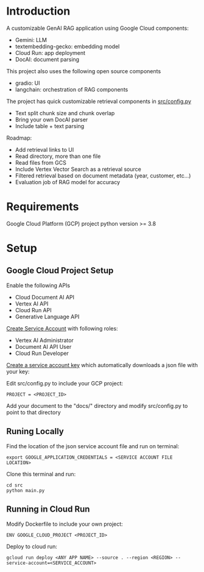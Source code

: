 # Introduction

A customizable GenAI RAG application using Google Cloud components:
- Gemini: LLM
- textembedding-gecko: embedding model
- Cloud Run: app deployment
- DocAI: document parsing  

This project also uses the following open source components
- gradio: UI 
- langchain: orchestration of RAG components

The project has quick customizable retrieval components in [src/config.py](https://github.com/felipecastrillon/GenAIRagApp/blob/main/src/config.py)
- Text split chunk size and chunk overlap
- Bring your own DocAI parser
- Include table + text parsing 

Roadmap:
- Add retrieval links to UI 
- Read directory, more than one file
- Read files from GCS 
- Include Vertex Vector Search as a retrieval source
- Filtered retrieval based on document metadata (year, customer, etc...)
- Evaluation job of RAG model for accuracy

# Requirements
Google Cloud Platform (GCP) project
python version  >= 3.8

# Setup

## Google Cloud Project Setup

Enable the following APIs
- Cloud Document AI API
- Vertex AI API
- Cloud Run API
- Generative Language API

[Create Service Account](https://cloud.google.com/iam/docs/service-accounts-create) with following roles: 
- Vertex AI Administrator
- Document AI API User
- Cloud Run Developer

[Create a service account key](https://cloud.google.com/iam/docs/keys-create-delete#creating) which automatically downloads a json file with your key:

Edit src/config.py to include your GCP project:
```
PROJECT = <PROJECT_ID> 
```

Add your document to the "docs/" directory and modify src/config.py to point to that directory

## Runing Locally

Find the location of the json service account file and run on terminal:
```
export GOOGLE_APPLICATION_CREDENTIALS = <SERVICE ACCOUNT FILE LOCATION>
```

Clone this terminal and run:
```
cd src
python main.py
```

## Running in Cloud Run

Modify Dockerfile to include your own project:
```
ENV GOOGLE_CLOUD_PROJECT <PROJECT_ID> 
```

Deploy to cloud run:
```
gcloud run deploy <ANY APP NAME> --source . --region <REGION> --service-account=<SERVICE_ACCOUNT>
```




